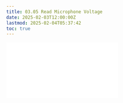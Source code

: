 ```yaml
---
title: 03.05 Read Microphone Voltage
date: 2025-02-03T12:00:00Z
lastmod: 2025-02-04T05:37:42
toc: true
---
```


![Link to included file content](../../../../arduino/read-microphone-voltage.md)
